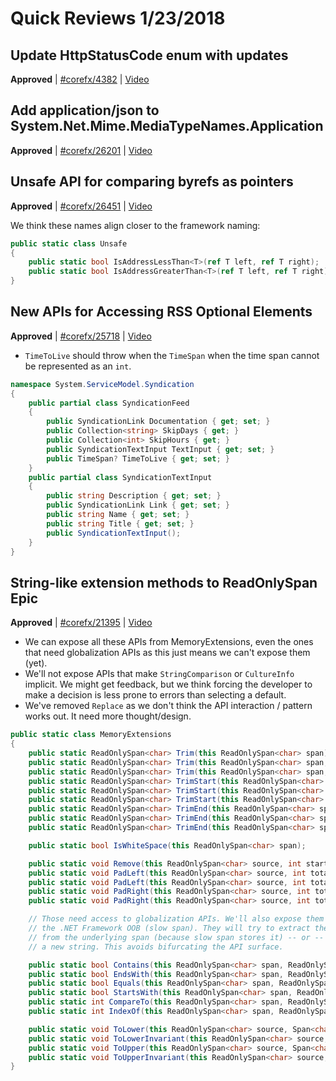 # Quick Reviews 1/23/2018

## Update HttpStatusCode enum with updates

**Approved** | [#corefx/4382](https://github.com/dotnet/corefx/issues/4382) | [Video](https://www.youtube.com/watch?v=m3Q6MENq17g&t=-16h-57m-36s)

## Add application/json to System.Net.Mime.MediaTypeNames.Application

**Approved** | [#corefx/26201](https://github.com/dotnet/corefx/issues/26201) | [Video](https://www.youtube.com/watch?v=m3Q6MENq17g&t=0h4m27s)

## Unsafe API for comparing byrefs as pointers

**Approved** | [#corefx/26451](https://github.com/dotnet/corefx/issues/26451#issuecomment-359887092) | [Video](https://www.youtube.com/watch?v=m3Q6MENq17g&t=0h6m23s)

We think these names align closer to the framework naming:

```C#
public static class Unsafe
{
    public static bool IsAddressLessThan<T>(ref T left, ref T right);
    public static bool IsAddressGreaterThan<T>(ref T left, ref T right);
}
```

## New APIs for Accessing RSS Optional Elements

**Approved** | [#corefx/25718](https://github.com/dotnet/corefx/issues/25718#issuecomment-359890337) | [Video](https://www.youtube.com/watch?v=m3Q6MENq17g&t=0h28m53s)

* `TimeToLive` should throw when the `TimeSpan` when the time span cannot be represented as an `int`.

```C#
namespace System.ServiceModel.Syndication
{
    public partial class SyndicationFeed
    {
        public SyndicationLink Documentation { get; set; }
        public Collection<string> SkipDays { get; }
        public Collection<int> SkipHours { get; }
        public SyndicationTextInput TextInput { get; set; }
        public TimeSpan? TimeToLive { get; set; }
    }
    public partial class SyndicationTextInput
    {
        public string Description { get; set; }
        public SyndicationLink Link { get; set; }
        public string Name { get; set; }
        public string Title { get; set; }
        public SyndicationTextInput();
    }
}
```
## String-like extension methods to ReadOnlySpan<char> Epic

**Approved** | [#corefx/21395](https://github.com/dotnet/corefx/issues/21395#issuecomment-359906138) | [Video](https://www.youtube.com/watch?v=m3Q6MENq17g&t=0h40m44s)

* We can expose all these APIs from MemoryExtensions, even the ones that need globalization APIs as this just means we can't expose them (yet).
* We'll not expose APIs that make `StringComparison` or `CultureInfo` implicit. We might get feedback, but we think forcing the developer to make a decision is less prone to errors than selecting a default.
* We've removed `Replace` as we don't think the API interaction / pattern works out. It need more thought/design.

```csharp
public static class MemoryExtensions
{
    public static ReadOnlySpan<char> Trim(this ReadOnlySpan<char> span);
    public static ReadOnlySpan<char> Trim(this ReadOnlySpan<char> span, char trimChar);
    public static ReadOnlySpan<char> Trim(this ReadOnlySpan<char> span, ReadOnlySpan<char> trimChars);
    public static ReadOnlySpan<char> TrimStart(this ReadOnlySpan<char> span);
    public static ReadOnlySpan<char> TrimStart(this ReadOnlySpan<char> span, char trimChar);
    public static ReadOnlySpan<char> TrimStart(this ReadOnlySpan<char> span, ReadOnlySpan<char> trimChars);
    public static ReadOnlySpan<char> TrimEnd(this ReadOnlySpan<char> span);
    public static ReadOnlySpan<char> TrimEnd(this ReadOnlySpan<char> span, char trimChar);
    public static ReadOnlySpan<char> TrimEnd(this ReadOnlySpan<char> span, ReadOnlySpan<char> trimChars);

    public static bool IsWhiteSpace(this ReadOnlySpan<char> span);

    public static void Remove(this ReadOnlySpan<char> source, int startIndex, int count, Span<char> destination);    
    public static void PadLeft(this ReadOnlySpan<char> source, int totalWidth, Span<char> destination);
    public static void PadLeft(this ReadOnlySpan<char> source, int totalWidth, Span<char> destination, char paddingChar);
    public static void PadRight(this ReadOnlySpan<char> source, int totalWidth, Span<char> destination);
    public static void PadRight(this ReadOnlySpan<char> source, int totalWidth, Span<char> destination, char paddingChar);

    // Those need access to globalization APIs. We'll also expose them from
    // the .NET Framework OOB (slow span). They will try to extract the string
    // from the underlying span (because slow span stores it) -- or -- allocate
    // a new string. This avoids bifurcating the API surface.

    public static bool Contains(this ReadOnlySpan<char> span, ReadOnlySpan<char> value, StringComparison comparison);
    public static bool EndsWith(this ReadOnlySpan<char> span, ReadOnlySpan<char> value, StringComparison comparison);
    public static bool Equals(this ReadOnlySpan<char> span, ReadOnlySpan<char> value, StringComparison comparison);
    public static bool StartsWith(this ReadOnlySpan<char> span, ReadOnlySpan<char> value, StringComparison comparison);
    public static int CompareTo(this ReadOnlySpan<char> span, ReadOnlySpan<char> value, StringComparison comparison);
    public static int IndexOf(this ReadOnlySpan<char> span, ReadOnlySpan<char> value, StringComparison comparison);

    public static void ToLower(this ReadOnlySpan<char> source, Span<char> destination, CultureInfo culture);
    public static void ToLowerInvariant(this ReadOnlySpan<char> source, Span<char> destination);
    public static void ToUpper(this ReadOnlySpan<char> source, Span<char> destination, CultureInfo culture);
    public static void ToUpperInvariant(this ReadOnlySpan<char> source, Span<char> destination);
}
```
